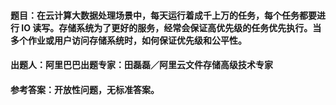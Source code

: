 #### **题目**：在云计算大数据处理场景中，每天运行着成千上万的任务，每个任务都要进行 IO 读写。存储系统为了更好的服务，经常会保证高优先级的任务优先执行。当多个作业或用户访问存储系统时，如何保证优先级和公平性。

#### **出题人**：阿里巴巴出题专家：田磊磊／阿里云文件存储高级技术专家

#### **参考答案**：开放性问题，无标准答案。

